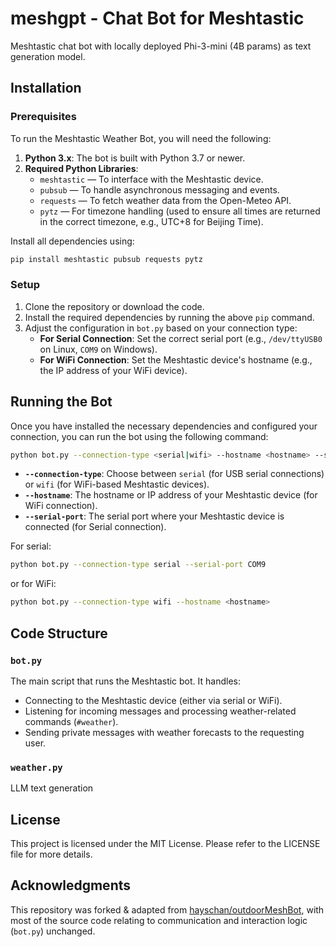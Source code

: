 # meshgpt - Chat Bot for Meshtastic

Meshtastic chat bot with locally deployed Phi-3-mini (4B params) as text generation model.

## Installation

### Prerequisites

To run the Meshtastic Weather Bot, you will need the following:

1. **Python 3.x**: The bot is built with Python 3.7 or newer.
2. **Required Python Libraries**:  
   - `meshtastic` — To interface with the Meshtastic device.
   - `pubsub` — To handle asynchronous messaging and events.
   - `requests` — To fetch weather data from the Open-Meteo API.
   - `pytz` — For timezone handling (used to ensure all times are returned in the correct timezone, e.g., UTC+8 for Beijing Time).

Install all dependencies using:

```bash
pip install meshtastic pubsub requests pytz
```

### Setup

1. Clone the repository or download the code.
2. Install the required dependencies by running the above `pip` command.
3. Adjust the configuration in `bot.py` based on your connection type:
   - **For Serial Connection**: Set the correct serial port (e.g., `/dev/ttyUSB0` on Linux, `COM9` on Windows).
   - **For WiFi Connection**: Set the Meshtastic device's hostname (e.g., the IP address of your WiFi device).

## Running the Bot

Once you have installed the necessary dependencies and configured your connection, you can run the bot using the following command:

```bash
python bot.py --connection-type <serial|wifi> --hostname <hostname> --serial-port <serial_port>
```

- **`--connection-type`**: Choose between `serial` (for USB serial connections) or `wifi` (for WiFi-based Meshtastic devices).
- **`--hostname`**: The hostname or IP address of your Meshtastic device (for WiFi connection).
- **`--serial-port`**: The serial port where your Meshtastic device is connected (for Serial connection).

For serial:
```bash
python bot.py --connection-type serial --serial-port COM9
```

or for WiFi:

```bash
python bot.py --connection-type wifi --hostname <hostname>
```

## Code Structure

### `bot.py`

The main script that runs the Meshtastic bot. It handles:
- Connecting to the Meshtastic device (either via serial or WiFi).
- Listening for incoming messages and processing weather-related commands (`#weather`).
- Sending private messages with weather forecasts to the requesting user.

### `weather.py`

LLM text generation

## License

This project is licensed under the MIT License. Please refer to the LICENSE file for more details.

## Acknowledgments

This repository was forked & adapted from [hayschan/outdoorMeshBot](/hayschan/outdoorMeshBot), with most of the source code relating to  communication and interaction logic (`bot.py`) unchanged.
